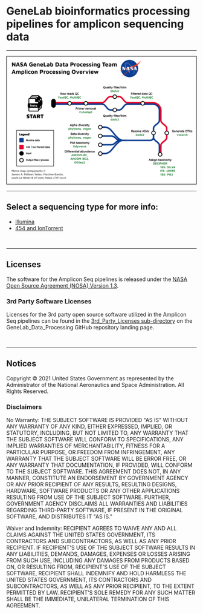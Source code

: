# GeneLab bioinformatics processing pipelines for amplicon sequencing data

---

<p align="center">
<a href="images/GL-amplicon-subwayplot.pdf"><img src="images/GL-amplicon-subwayplot.png"></a>
</p>

--- 

## Select a sequencing type for more info:

* [Illumina](Illumina)  
* [454 and IonTorrent](454-and-IonTorrent)  

<br>

---

## Licenses

The software for the Amplicon Seq pipelines is released under the [NASA Open Source Agreement (NOSA) Version 1.3](https://github.com/nasa/GeneLab_AmpliconSeq_Workflow/blob/main/License/Amplicon_NOSA_License.pdf).


### 3rd Party Software Licenses

Licenses for the 3rd party open source software utilized in the Amplicon Seq pipelines can be found in the [3rd_Party_Licenses sub-directory](https://github.com/nasa/GeneLab_AmpliconSeq_Workflow/tree/main/License/3rd_Party_Licenses/README.md) on the GeneLab_Data_Processing GitHub repository landing page. 

<br>

---

## Notices

Copyright © 2021 United States Government as represented by the Administrator of the National Aeronautics and Space Administration.  All Rights Reserved.

### Disclaimers

No Warranty: THE SUBJECT SOFTWARE IS PROVIDED "AS IS" WITHOUT ANY WARRANTY OF ANY KIND, EITHER EXPRESSED, IMPLIED, OR STATUTORY, INCLUDING, BUT NOT LIMITED TO, ANY WARRANTY THAT THE SUBJECT SOFTWARE WILL CONFORM TO SPECIFICATIONS, ANY IMPLIED WARRANTIES OF MERCHANTABILITY, FITNESS FOR A PARTICULAR PURPOSE, OR FREEDOM FROM INFRINGEMENT, ANY WARRANTY THAT THE SUBJECT SOFTWARE WILL BE ERROR FREE, OR ANY WARRANTY THAT DOCUMENTATION, IF PROVIDED, WILL CONFORM TO THE SUBJECT SOFTWARE. THIS AGREEMENT DOES NOT, IN ANY MANNER, CONSTITUTE AN ENDORSEMENT BY GOVERNMENT AGENCY OR ANY PRIOR RECIPIENT OF ANY RESULTS, RESULTING DESIGNS, HARDWARE, SOFTWARE PRODUCTS OR ANY OTHER APPLICATIONS RESULTING FROM USE OF THE SUBJECT SOFTWARE.  FURTHER, GOVERNMENT AGENCY DISCLAIMS ALL WARRANTIES AND LIABILITIES REGARDING THIRD-PARTY SOFTWARE, IF PRESENT IN THE ORIGINAL SOFTWARE, AND DISTRIBUTES IT "AS IS."

Waiver and Indemnity:  RECIPIENT AGREES TO WAIVE ANY AND ALL CLAIMS AGAINST THE UNITED STATES GOVERNMENT, ITS CONTRACTORS AND SUBCONTRACTORS, AS WELL AS ANY PRIOR RECIPIENT.  IF RECIPIENT'S USE OF THE SUBJECT SOFTWARE RESULTS IN ANY LIABILITIES, DEMANDS, DAMAGES, EXPENSES OR LOSSES ARISING FROM SUCH USE, INCLUDING ANY DAMAGES FROM PRODUCTS BASED ON, OR RESULTING FROM, RECIPIENT'S USE OF THE SUBJECT SOFTWARE, RECIPIENT SHALL INDEMNIFY AND HOLD HARMLESS THE UNITED STATES GOVERNMENT, ITS CONTRACTORS AND SUBCONTRACTORS, AS WELL AS ANY PRIOR RECIPIENT, TO THE EXTENT PERMITTED BY LAW.  RECIPIENT'S SOLE REMEDY FOR ANY SUCH MATTER SHALL BE THE IMMEDIATE, UNILATERAL TERMINATION OF THIS AGREEMENT.
